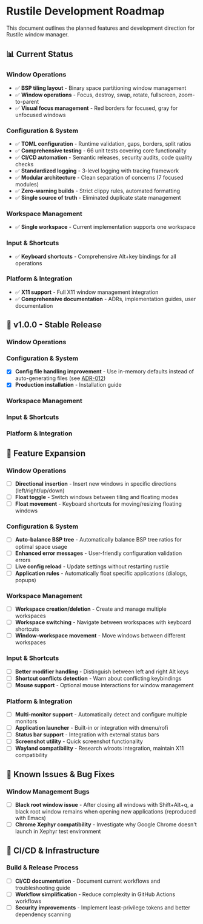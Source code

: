 # Rustile Development Roadmap

This document outlines the planned features and development direction for Rustile window manager.

## 📊 Current Status

### Window Operations

- ✅ **BSP tiling layout** - Binary space partitioning window management
- ✅ **Window operations** - Focus, destroy, swap, rotate, fullscreen, zoom-to-parent
- ✅ **Visual focus management** - Red borders for focused, gray for unfocused windows

### Configuration & System

- ✅ **TOML configuration** - Runtime validation, gaps, borders, split ratios
- ✅ **Comprehensive testing** - 66 unit tests covering core functionality
- ✅ **CI/CD automation** - Semantic releases, security audits, code quality checks
- ✅ **Standardized logging** - 3-level logging with tracing framework
- ✅ **Modular architecture** - Clean separation of concerns (7 focused modules)
- ✅ **Zero-warning builds** - Strict clippy rules, automated formatting
- ✅ **Single source of truth** - Eliminated duplicate state management

### Workspace Management

- ✅ **Single workspace** - Current implementation supports one workspace

### Input & Shortcuts

- ✅ **Keyboard shortcuts** - Comprehensive Alt+key bindings for all operations

### Platform & Integration

- ✅ **X11 support** - Full X11 window management integration
- ✅ **Comprehensive documentation** - ADRs, implementation guides, user documentation

## 🎯 v1.0.0 - Stable Release

### Window Operations

### Configuration & System

- [x] **Config file handling improvement** - Use in-memory defaults instead of auto-generating files (see [ADR-012](adr/012-config-file-handling-improvement.md))
- [x] **Production installation** - Installation guide

### Workspace Management

### Input & Shortcuts

### Platform & Integration

## 🚀 Feature Expansion

### Window Operations

- [ ] **Directional insertion** - Insert new windows in specific directions (left/right/up/down)
- [ ] **Float toggle** - Switch windows between tiling and floating modes
- [ ] **Float movement** - Keyboard shortcuts for moving/resizing floating windows

### Configuration & System

- [ ] **Auto-balance BSP tree** - Automatically balance BSP tree ratios for optimal space usage
- [ ] **Enhanced error messages** - User-friendly configuration validation errors
- [ ] **Live config reload** - Update settings without restarting rustile
- [ ] **Application rules** - Automatically float specific applications (dialogs, popups)

### Workspace Management

- [ ] **Workspace creation/deletion** - Create and manage multiple workspaces
- [ ] **Workspace switching** - Navigate between workspaces with keyboard shortcuts
- [ ] **Window-workspace movement** - Move windows between different workspaces

### Input & Shortcuts

- [ ] **Better modifier handling** - Distinguish between left and right Alt keys
- [ ] **Shortcut conflicts detection** - Warn about conflicting keybindings
- [ ] **Mouse support** - Optional mouse interactions for window management

### Platform & Integration

- [ ] **Multi-monitor support** - Automatically detect and configure multiple monitors
- [ ] **Application launcher** - Built-in or integration with dmenu/rofi
- [ ] **Status bar support** - Integration with external status bars
- [ ] **Screenshot utility** - Quick screenshot functionality
- [ ] **Wayland compatibility** - Research wlroots integration, maintain X11 compatibility

## 🐛 Known Issues & Bug Fixes

### Window Management Bugs

- [ ] **Black root window issue** - After closing all windows with Shift+Alt+q, a black root window remains when opening new applications (reproduced with Emacs)
- [ ] **Chrome Xephyr compatibility** - Investigate why Google Chrome doesn't launch in Xephyr test environment

## 🔧 CI/CD & Infrastructure

### Build & Release Process

- [ ] **CI/CD documentation** - Document current workflows and troubleshooting guide
- [ ] **Workflow simplification** - Reduce complexity in GitHub Actions workflows
- [ ] **Security improvements** - Implement least-privilege tokens and better dependency scanning
